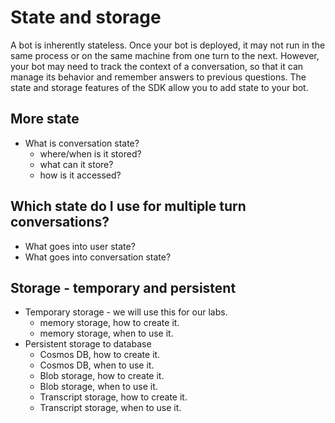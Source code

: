 # State and storage
A bot is inherently stateless. Once your bot is deployed, it may not run in the same process or on the same machine from one turn to the next. However, your bot may need to track the context of a conversation, so that it can manage its behavior and remember answers to previous questions. The state and storage features of the SDK allow you to add state to your bot.

## More state
* What is conversation state? 
  - where/when is it stored?
  - what can it store?
  - how is it accessed?

## Which state do I use for multiple turn conversations?
* What goes into user state?
* What goes into conversation state?

## Storage - temporary and persistent
* Temporary storage - we will use this for our labs.
  - memory storage, how to create it.
  - memory storage, when to use it.
* Persistent storage to database
  - Cosmos DB, how to create it.
  - Cosmos DB, when to use it. 
  - Blob storage, how to create it.
  - Blob storage, when to use it.
  - Transcript storage, how to create it.
  - Transcript storage, when to use it.

